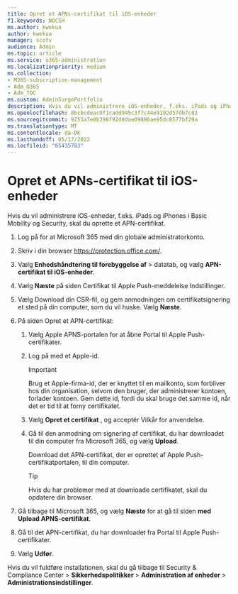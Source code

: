 ```yaml
---
title: Opret et APNs-certifikat til iOS-enheder
f1.keywords: NOCSH
ms.author: kwekua
author: kwekua
manager: scotv
audience: Admin
ms.topic: article
ms.service: o365-administration
ms.localizationpriority: medium
ms.collection:
- M365-subscription-management
- Adm_O365
- Adm_TOC
ms.custom: AdminSurgePortfolio
description: Hvis du vil administrere iOS-enheder, f.eks. iPads og iPhones i Basic Mobility and Security, skal du starte med at oprette et APN-certifikat.
ms.openlocfilehash: 8bcbcdeac9f1cadd945c3f7c44e9192d57db7c82
ms.sourcegitcommit: 9255a7e8b398f92d8dae09886ae95dc8577bf29a
ms.translationtype: MT
ms.contentlocale: da-DK
ms.lasthandoff: 05/17/2022
ms.locfileid: "65435783"
---
```

# <a name="create-an-apns-certificate-for-ios-devices"></a>Opret et APNs-certifikat til iOS-enheder

Hvis du vil administrere iOS-enheder, f.eks. iPads og iPhones i Basic Mobility og Security, skal du oprette et APN-certifikat.

1. Log på for at Microsoft 365 med din globale administratorkonto.

2. Skriv i din browser <https://protection.office.com/>.

3. Vælg **Enhedshåndtering til forebyggelse af** \> datatab, og vælg **APN-certifikat til iOS-enheder**.

4. Vælg **Næste** på siden Certifikat til Apple Push-meddelelse Indstillinger.

5. Vælg Download din CSR-fil, og gem anmodningen om certifikatsignering et sted på din computer, som du vil huske. Vælg **Næste**.

6. På siden Opret et APN-certifikat:

    1. Vælg Apple APNS-portalen for at åbne Portal til Apple Push-certifikater.

    2. Log på med et Apple-id.

       > [!IMPORTANT]
       > Brug et Apple-firma-id, der er knyttet til en mailkonto, som forbliver hos din organisation, selvom den bruger, der administrerer kontoen, forlader kontoen. Gem dette id, fordi du skal bruge det samme id, når det er tid til at forny certifikatet.

    3. Vælg **Opret et certifikat** , og acceptér Vilkår for anvendelse.

    4. Gå til den anmodning om signering af certifikat, du har downloadet til din computer fra Microsoft 365, og vælg **Upload**.

       Download det APN-certifikat, der er oprettet af Apple Push-certifikatportalen, til din computer.

       > [!TIP]
       > Hvis du har problemer med at downloade certifikatet, skal du opdatere din browser.

7. Gå tilbage til Microsoft 365, og vælg **Næste** for at gå til siden **med Upload APNS-certifikat**.

8. Gå til det APN-certifikat, du har downloadet fra Portal til Apple Push-certifikater.

9. Vælg **Udfør**.

Hvis du vil fuldføre installationen, skal du gå tilbage til Security & Compliance Center \> **Sikkerhedspolitikker** \> **Administration af enheder** \> **Administrationsindstillinger**.
